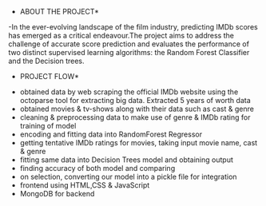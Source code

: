 
* ABOUT THE PROJECT*
  
-In the ever-evolving landscape of the film industry, predicting IMDb scores has emerged as a critical endeavour.The project aims to address the challenge of 
accurate score prediction and evaluates the performance of two distinct supervised learning algorithms: the Random Forest Classifier and the Decision trees.

* PROJECT FLOW*
  
- obtained data by web scraping the official IMDb website using the octoparse tool for extracting big data. Extracted 5 years of worth data
- obtained movies & tv-shows along with their data such as cast & genre
- cleaning & preprocessing data to make use of genre & IMDb rating for training of model
- encoding and fitting data into RandomForest Regressor
- getting tentative IMDb ratings for movies, taking input movie name, cast & genre
- fitting same data into Decision Trees model and obtaining output
- finding accuracy of both model and comparing
- on selection, converting our model into a pickle file for integration
- frontend using HTML,CSS & JavaScript
- MongoDB for backend
